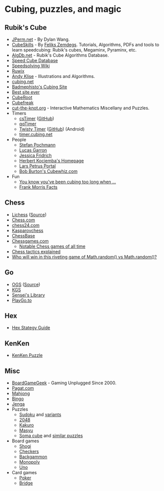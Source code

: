 # Cubing, puzzles, and magic

## Rubik's Cube

- [JPerm.net](https://jperm.net) - By Dylan Wang.
- [CubeSkills](https://www.cubeskills.com/) - By [Feliks Zemdegs](https://en.wikipedia.org/wiki/Feliks_Zemdegs). Tutorials, Algorithms, PDFs and tools to learn speedcubing: Rubik's cubes, Megaminx, Pyraminx, etc.
- [AlgDb.net](http://algdb.net/) - Rubik's Cube Algorithms Database.
- [Speed Cube Database](http://speedcubedb.com/)
- [Speedsolving Wiki](https://www.speedsolving.com/wiki/index.php/Main_Page)
- [Ruwix](https://ruwix.com/)
- [Andy Klise](http://www.kungfoomanchu.com/) - Illustrations and Algorithms.
- [cubing.net](https://cubing.net/)
- [Badmephisto's Cubing Site](http://badmephisto.com/)
- [Best site ever](https://bestsiteever.ru/)
- [CubeRoot](https://www.cuberoot.me/)
- [Cubefreak](http://cubefreak.net/)
- [cut-the-knot.org](https://www.cut-the-knot.org/) - Interactive Mathematics Miscellany and Puzzles.
- Timers
  - [csTimer](https://www.cstimer.net/) ([GitHub](https://github.com/cs0x7f/cstimer))
  - [qqTimer](https://www.qqtimer.net/)
  - [Twisty Timer](https://play.google.com/store/apps/details?id=com.aricneto.twistytimer) ([GitHub](https://github.com/aricneto/TwistyTimer)) (Android)
  - [timer.cubing.net](https://timer.cubing.net/)
- People
  - [Stefan Pochmann](https://www.stefan-pochmann.info/)
  - [Lucas Garron](https://garron.net/)
  - [Jessica Fridrich](http://www.ws.binghamton.edu/fridrich/)
  - [Herbert Kociemba's Homepage](http://kociemba.org/)
  - [Lars Petrus Portal](https://lar5.com/)
  - [Bob Burton's Cubewhiz.com](http://www.cubewhiz.com/)
- Fun
  - [You know you've been cubing too long when ...](https://cube.garron.us/misc/too_long.htm)
  - [Frank Morris Facts](https://cube.garron.us/misc/frank_morris.htm)

## Chess

- [Lichess](https://lichess.org) ([Source](https://github.com/ornicar/lila))
- [Chess.com](https://www.chess.com/)
- [chess24.com](https://chess24.com/en)
- [Kasparovchess](https://kasparovchess.com/)
- [ChessBase](https://en.chessbase.com/)
- [Chessgames.com](https://www.chessgames.com)
  - [Notable Chess games of all time](https://www.chessgames.com/perl/goat.pl)
- [Chess tactics explained](https://www.chesstactics.org/)
- [Who will win in this riveting game of Math.random() vs Math.random()?](https://chessboardjs.com/examples#5002)

## Go

- [OGS](https://online-go.com) ([Source](https://github.com/online-go/online-go.com))
- [KGS](https://www.gokgs.com/)
- [Sensei's Library](https://senseis.xmp.net/)
- [PlayGo.to](https://playgo.to/en)

## Hex

- [Hex Stategy Guide](http://www.mseymour.ca/hex_book/hexstrat.html)

## KenKen

- [KenKen Puzzle](http://www.kenkenpuzzle.com/)

## Misc

- [BoardGameGeek](https://boardgamegeek.com/) - Gaming Unplugged Since 2000.
- [Pagat.com](https://www.pagat.com/)
- [Mahjong](https://en.wikipedia.org/wiki/Mahjong)
- [Bingo](<https://en.wikipedia.org/wiki/Bingo_(American_version)>)
- [Jenga](https://en.wikipedia.org/wiki/Jenga)
- Puzzles
  - [Sudoku](https://en.wikipedia.org/wiki/Sudoku) and [variants](https://en.wikipedia.org/wiki/Sudoku#Variants)
  - [2048](<https://en.wikipedia.org/wiki/2048_(video_game)>)
  - [Kakuro](https://en.wikipedia.org/wiki/Kakuro)
  - [Masyu](https://en.wikipedia.org/wiki/Masyu)
  - [Soma cube](https://en.wikipedia.org/wiki/Soma_cube) and [similar puzzles](https://en.wikipedia.org/wiki/Soma_cube#Similar_puzzles)
- Board games
  - [Shogi](https://en.wikipedia.org/wiki/Shogi)
  - [Checkers](https://en.wikipedia.org/wiki/Checkers)
  - [Backgammon](https://en.wikipedia.org/wiki/Backgammon)
  - [Monopoly](<https://en.wikipedia.org/wiki/Monopoly_(game)>)
  - [Uno](<https://en.wikipedia.org/wiki/Uno_(card_game)>)
- Card games
  - [Poker](https://en.wikipedia.org/wiki/Poker)
  - [Bridge](https://en.wikipedia.org/wiki/Contract_bridge)
